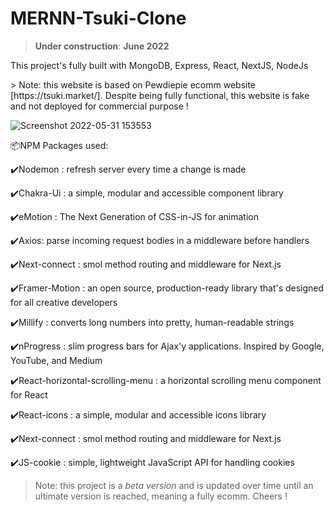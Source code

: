 # MERNN-Tsuki-Clone
> **Under construction**: **June 2022** 
<p>This project's fully built with MongoDB, Express, React, NextJS, NodeJs</p>
> Note: this website is based on Pewdiepie ecomm website [https://tsuki.market/]. Despite being fully functional, this website is fake and not deployed for commercial purpose ! 

![Screenshot 2022-05-31 153553](https://user-images.githubusercontent.com/98230162/171385207-76e0e835-f44c-4284-b01b-7e328bcb8f7d.jpg)

<p>📦NPM Packages used:</p>
<p>✔️Nodemon : refresh server every time a change is made</p>
<p>✔️Chakra-Ui : a simple, modular and accessible component library</p>
<p>✔️eMotion : The Next Generation of CSS-in-JS for animation</p>
<p>✔️Axios: parse incoming request bodies in a middleware before handlers</p>
<p>✔️Next-connect : smol method routing and middleware for Next.js</p>
<p>✔️Framer-Motion : an open source, production-ready library that's designed for all creative developers</p>
<p>✔️Millify : converts long numbers into pretty, human-readable strings</p>
<p>✔️nProgress : slim progress bars for Ajax'y applications. Inspired by Google, YouTube, and Medium</p>
<p>✔️React-horizontal-scrolling-menu : a horizontal scrolling menu component for React</p>
<p>✔️React-icons : a simple, modular and accessible icons library </p>
<p>✔️Next-connect : smol method routing and middleware for Next.js </p> 
<p>✔️JS-cookie : simple, lightweight JavaScript API for handling cookies </p>

> Note: this project is a *beta version* and is updated over time until an ultimate version is reached, meaning a fully ecomm.
Cheers !

